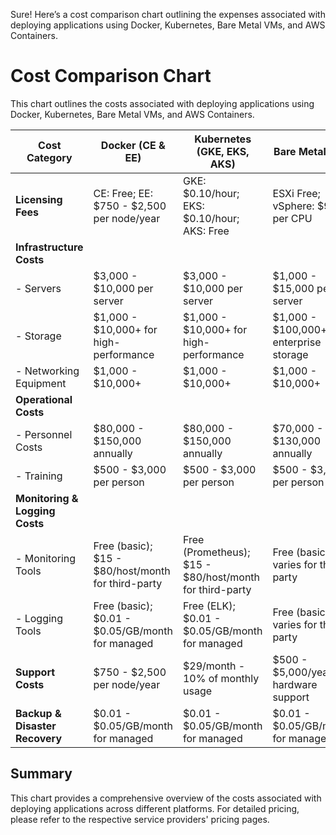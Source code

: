 Sure! Here’s a cost comparison chart outlining the expenses associated with deploying applications using Docker, Kubernetes, Bare Metal VMs, and AWS Containers.

# Cost Comparison Chart

This chart outlines the costs associated with deploying applications using Docker, Kubernetes, Bare Metal VMs, and AWS Containers.

| Cost Category                   | Docker (CE & EE)                          | Kubernetes (GKE, EKS, AKS)                  | Bare Metal VMs                             | AWS Containers (ECS, EKS)                  |
|----------------------------------|-------------------------------------------|----------------------------------------------|--------------------------------------------|--------------------------------------------|
| **Licensing Fees**               | CE: Free; EE: $750 - $2,500 per node/year | GKE: $0.10/hour; EKS: $0.10/hour; AKS: Free | ESXi Free; vSphere: $995+ per CPU         | ECS: Free; EKS: $0.10/hour                 |
| **Infrastructure Costs**         |                                           |                                              |                                            |                                            |
| - Servers                        | $3,000 - $10,000 per server               | $3,000 - $10,000 per server                 | $1,000 - $15,000 per server               | $0.01 - $24/hour for EC2 instances         |
| - Storage                        | $1,000 - $10,000+ for high-performance    | $1,000 - $10,000+ for high-performance      | $1,000 - $100,000+ for enterprise storage  | S3: ~$0.023/GB/month                       |
| - Networking Equipment           | $1,000 - $10,000+                         | $1,000 - $10,000+                           | $1,000 - $10,000+                          | Data Transfer: ~$0.09/GB                   |
| **Operational Costs**            |                                           |                                              |                                            |                                            |
| - Personnel Costs                | $80,000 - $150,000 annually                | $80,000 - $150,000 annually                  | $70,000 - $130,000 annually                | $80,000 - $150,000 annually                |
| - Training                       | $500 - $3,000 per person                  | $500 - $3,000 per person                    | $500 - $3,000 per person                   | $500 - $3,000 per person                   |
| **Monitoring & Logging Costs**   |                                           |                                              |                                            |                                            |
| - Monitoring Tools               | Free (basic); $15 - $80/host/month for third-party | Free (Prometheus); $15 - $80/host/month for third-party | Free (basic); varies for third-party     | Free (basic); $15 - $80/host/month for third-party |
| - Logging Tools                  | Free (basic); $0.01 - $0.05/GB/month for managed | Free (ELK); $0.01 - $0.05/GB/month for managed | Free (basic); varies for third-party     | $0.01 - $0.05/GB/month for managed         |
| **Support Costs**                | $750 - $2,500 per node/year               | $29/month - 10% of monthly usage            | $500 - $5,000/year for hardware support    | $29/month - varies based on usage          |
| **Backup & Disaster Recovery**   | $0.01 - $0.05/GB/month for managed        | $0.01 - $0.05/GB/month for managed          | $0.01 - $0.05/GB/month for managed         | $0.01 - $0.05/GB/month for managed         |

## Summary

This chart provides a comprehensive overview of the costs associated with deploying applications across different platforms. For detailed pricing, please refer to the respective service providers' pricing pages.